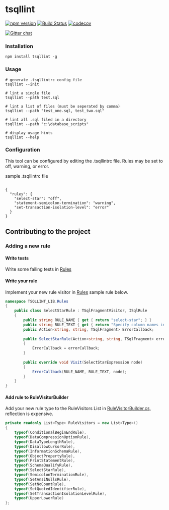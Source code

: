 # tsqllint

[![npm version](https://badge.fury.io/js/tsqllint.svg)](https://badge.fury.io/js/tsqllint)
[![Build Status](https://ci.appveyor.com/api/projects/status/github/tsqllint/tsqllint?svg=true&branch=master)](https://ci.appveyor.com/project/nathan-boyd/tsqllint)
[![codecov](https://codecov.io/gh/tsqllint/tsqllint/branch/master/graph/badge.svg)](https://codecov.io/gh/tsqllint/tsqllint)  

[![Gitter chat](https://img.shields.io/gitter/room/badges/shields.svg)](https://gitter.im/TSQLLint/Lobby)

### Installation 

```
npm install tsqllint -g
```

### Usage
```
# generate .tsqllintrc config file
tsqllint --init

# lint a single file
tsqllint --path test.sql

# lint a list of files (must be seperated by comma)
tsqllint --path "test_one.sql, test_two.sql"

# lint all .sql filed in a directory
tsqllint --path "c:\database_scripts"

# display usage hints
tsqllint --help
```

### Configuration

This tool can be configured by editing the .tsqllintrc file. Rules may be set to off, warning, or error.

sample .tsqllintrc file

```

{
  "rules": {
    "select-star": "off",
    "statement-semicolon-termination": "warning",
    "set-transaction-isolation-level": "error"
  }
}
```

## Contributing to the project

### Adding a new rule

#### Write tests
Write some failing tests in [Rules](./TSQLLINT_TEST/rules-tests.cs)  

#### Write your rule
Implement your new rule visitor in [Rules](./TSQLLINT_LIB/Rules) sample rule below.

```csharp
namespace TSQLLINT_LIB.Rules 
{
    public class SelectStarRule : TSqlFragmentVisitor, ISqlRule
    {
        public string RULE_NAME { get { return "select-star"; } }
        public string RULE_TEXT { get { return "Specify column names in SELECT"; } }
        public Action<string, string, TSqlFragment> ErrorCallback;
    
        public SelectStarRule(Action<string, string, TSqlFragment> errorCallback)
        {
            ErrorCallback = errorCallback;
        }
    
        public override void Visit(SelectStarExpression node)
        {
            ErrorCallback(RULE_NAME, RULE_TEXT, node);
        }
    }
}
```

#### Add rule to RuleVisitorBuilder
Add your new rule type to the RuleVisitors List in [RuleVisitorBuilder.cs](./TSQLLINT_LIB/Parser/RuleVisitorBuilder.cs), reflection is expensive.

```csharp
private readonly List<Type> RuleVisitors = new List<Type>()
{
    typeof(ConditionalBeginEndRule),
    typeof(DataCompressionOptionRule),
    typeof(DataTypeLengthRule),
    typeof(DisallowCursorRule),
    typeof(InformationSchemaRule),
    typeof(ObjectPropertyRule),
    typeof(PrintStatementRule),
    typeof(SchemaQualifyRule),
    typeof(SelectStarRule),
    typeof(SemicolonTerminationRule),
    typeof(SetAnsiNullsRule),
    typeof(SetNoCountRule),
    typeof(SetQuotedIdentifierRule),
    typeof(SetTransactionIsolationLevelRule),
    typeof(UpperLowerRule)
};
```